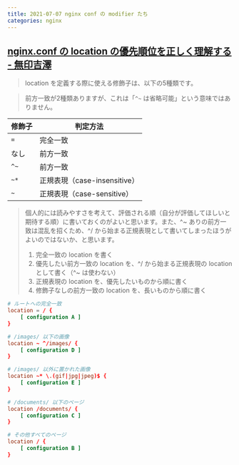 ```yaml
---
title: 2021-07-07 nginx conf の modifier たち
categories: nginx
---
```


## [nginx.conf の location の優先順位を正しく理解する - 無印吉澤](https://muziyoshiz.hatenablog.com/entry/2019/06/30/203903)

> location を定義する際に使える修飾子は、以下の5種類です。

> 前方一致が2種類ありますが、これは「`^~` は省略可能」という意味ではありません。

| 修飾子 | 判定方法 |
| -- | -- |
| `=` | 完全一致 |
| なし | 前方一致 |
| `^~` | 前方一致 |
| `~*` | 正規表現（case-insensitive） |
| `~` | 正規表現（case-sensitive） |


> 個人的には読みやすさを考えて、評価される順（自分が評価してほしいと期待する順）に書いておくのがよいと思います。また、^~ ありの前方一致は混乱を招くため、^/ から始まる正規表現として書いてしまったほうがよいのではないか、と思います。
>
> 1. 完全一致の location を書く
> 1. 優先したい前方一致の location を、^/ から始まる正規表現の location として書く（^~ は使わない）
> 1. 正規表現の location を、優先したいものから順に書く
> 1. 修飾子なしの前方一致の location を、長いものから順に書く


```conf
# ルートへの完全一致
location = / {
    [ configuration A ]
}

# /images/ 以下の画像
location ~ ^/images/ {
    [ configuration D ]
}

# /images/ 以外に置かれた画像
location ~* \.(gif|jpg|jpeg)$ {
    [ configuration E ]
}

# /documents/ 以下のページ
location /documents/ {
    [ configuration C ]
}

# その他すべてのページ
location / {
    [ configuration B ]
}
```
